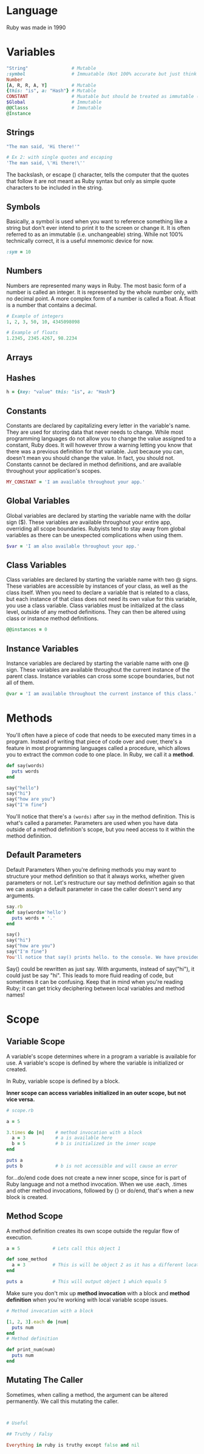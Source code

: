 # Language

Ruby was made in 1990

# Variables

```ruby
"String"                # Mutable
:symbol                 # Immuatable (Not 100% accurate but just think immutable)
Number
[A, R, R, A, Y]         # Mutable
{this: "is", a: "Hash"} # Mutable
CONSTANT                # Muatable but should be treated as immutable (hence why its a constant)
$Global                 # Immutable
@@Classs                # Immutable
@Instance               
```

## Strings
```ruby
"The man said, 'Hi there!'"

# Ex 2: with single quotes and escaping
'The man said, \'Hi there!\''
```
The backslash, or escape (\) character, tells the computer that the quotes that follow it are not meant as Ruby syntax but only as simple quote characters to be included in the string.

## Symbols

Basically, a symbol is used when you want to reference something like a string but don't ever intend to print it to the screen or change it. It is often referred to as an immutable (i.e. unchangeable) string. While not 100% technically correct, it is a useful mnemonic device for now.

```ruby
:sym = 10
```

## Numbers

Numbers are represented many ways in Ruby. The most basic form of a number is called an integer. It is represented by the whole number only, with no decimal point. A more complex form of a number is called a float. A float is a number that contains a decimal.

```ruby
# Example of integers
1, 2, 3, 50, 10, 4345098098

# Example of floats
1.2345, 2345.4267, 98.2234
```

## Arrays

## Hashes

```ruby
h = {key: "value" this: "is", a: "Hash"}
```

## Constants

Constants are declared by capitalizing every letter in the variable's name. They are used for storing data that never needs to change. While most programming languages do not allow you to change the value assigned to a constant, Ruby does. It will however throw a warning letting you know that there was a previous definition for that variable. Just because you can, doesn't mean you should change the value. In fact, you should not. Constants cannot be declared in method definitions, and are available throughout your application's scopes.

```ruby
MY_CONSTANT = 'I am available throughout your app.'
```

## Global Variables

Global variables are declared by starting the variable name with the dollar sign ($). These variables are available throughout your entire app, overriding all scope boundaries. Rubyists tend to stay away from global variables as there can be unexpected complications when using them.

```ruby
$var = 'I am also available throughout your app.'
```

## Class Variables

Class variables are declared by starting the variable name with two @ signs. These variables are accessible by instances of your class, as well as the class itself. When you need to declare a variable that is related to a class, but each instance of that class does not need its own value for this variable, you use a class variable. Class variables must be initialized at the class level, outside of any method definitions. They can then be altered using class or instance method definitions.

```ruby
@@instances = 0
```

## Instance Variables

Instance variables are declared by starting the variable name with one @ sign. These variables are available throughout the current instance of the parent class. Instance variables can cross some scope boundaries, but not all of them. 

```ruby
@var = 'I am available throughout the current instance of this class.'
```

# Methods

You'll often have a piece of code that needs to be executed many times in a program. Instead of writing that piece of code over and over, there's a feature in most programming languages called a procedure, which allows you to extract the common code to one place. In Ruby, we call it a **method**.

```ruby
def say(words)
  puts words
end

say("hello")
say("hi")
say("how are you")
say("I'm fine")
```

You'll notice that there's a ```(words)``` after ```say``` in the method definition. This is what's called a parameter. Parameters are used when you have data outside of a method definition's scope, but you need access to it within the method definition.

## Default Parameters

Default Parameters
When you're defining methods you may want to structure your method definition so that it always works, whether given parameters or not. Let's restructure our say method definition again so that we can assign a default parameter in case the caller doesn't send any arguments.

```ruby
say.rb
def say(words='hello')
  puts words + '.'
end

say()
say("hi")
say("how are you")
say("I'm fine")
You'll notice that say() prints hello. to the console. We have provided a default parameter that is used whenever our method is called without any arguments. Nice!
```

Say() could be rewritten as just say. With arguments, instead of say("hi"), it could just be say "hi". This leads to more fluid reading of code, but sometimes it can be confusing. Keep that in mind when you're reading Ruby; it can get tricky deciphering between local variables and method names!

# Scope

## Variable Scope

A variable's scope determines where in a program a variable is available for use. A variable's scope is defined by where the variable is initialized or created. 

In Ruby, variable scope is defined by a block.

**Inner scope can access variables initialized in an outer scope, but not vice versa.**

```ruby
# scope.rb

a = 5

3.times do |n|    # method invocation with a block
  a = 3           # a is available here 
  b = 5           # b is initialized in the inner scope
end

puts a
puts b            # b is not accessible and will cause an error
```

for...do/end code does not create a new inner scope, since for is part of Ruby language and not a method invocation. When we use .each, .times and other method invocations, followed by {} or do/end, that's when a new block is created.

## Method Scope

A method definition creates its own scope outside the regular flow of execution.

```ruby
a = 5            # Lets call this object 1

def some_method
  a = 3          # This is will be object 2 as it has a different location in memory
end

puts a           # This will output object 1 which equals 5
```
Make sure you don't mix up **method invocation** with a block and **method definition** when you're working with local variable scope issues.

```ruby
# Method invocation with a block

[1, 2, 3].each do |num|
  puts num
end
# Method definition

def print_num(num)
  puts num
end
```

## Mutating The Caller

Sometimes, when calling a method, the argument can be altered permanently. We call this mutating the caller.

```ruby


# Useful

## Truthy / Falsy

Everything in ruby is truthy except false and nil
